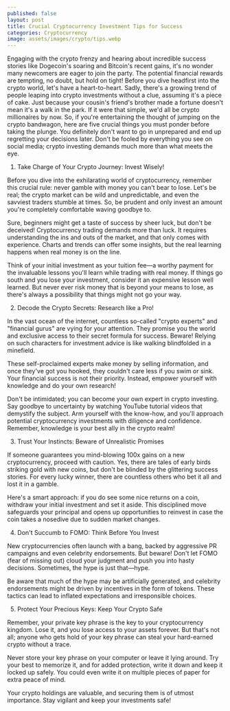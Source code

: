 ```yaml
---
published: false
layout: post
title: Crucial Cryptocurrency Investment Tips for Success
categories: Cryptocurrency
image: assets/images/crypto/tips.webp
---
```


Engaging with the crypto frenzy and hearing about incredible success stories like Dogecoin's soaring and Bitcoin's recent gains, it's no wonder many newcomers are eager to join the party. The potential financial rewards are tempting, no doubt, but hold on tight! Before you dive headfirst into the crypto world, let's have a heart-to-heart.
Sadly, there's a growing trend of people leaping into crypto investments without a clue, assuming it's a piece of cake. Just because your cousin's friend's brother made a fortune doesn't mean it's a walk in the park. If it were that simple, we'd all be crypto millionaires by now.
So, if you're entertaining the thought of jumping on the crypto bandwagon, here are five crucial things you must ponder before taking the plunge. You definitely don't want to go in unprepared and end up regretting your decisions later. Don't be fooled by everything you see on social media; crypto investing demands much more than what meets the eye.
1. Take Charge of Your Crypto Journey: Invest Wisely!

Before you dive into the exhilarating world of cryptocurrency, remember this crucial rule: never gamble with money you can't bear to lose. Let's be real; the crypto market can be wild and unpredictable, and even the savviest traders stumble at times. So, be prudent and only invest an amount you're completely comfortable waving goodbye to.

Sure, beginners might get a taste of success by sheer luck, but don't be deceived! Cryptocurrency trading demands more than luck. It requires understanding the ins and outs of the market, and that only comes with experience. Charts and trends can offer some insights, but the real learning happens when real money is on the line.

Think of your initial investment as your tuition fee—a worthy payment for the invaluable lessons you'll learn while trading with real money. If things go south and you lose your investment, consider it an expensive lesson well learned. But never ever risk money that is beyond your means to lose, as there's always a possibility that things might not go your way.

2. Decode the Crypto Secrets: Research like a Pro!

In the vast ocean of the internet, countless so-called "crypto experts" and "financial gurus" are vying for your attention. They promise you the world and exclusive access to their secret formula for success. Beware! Relying on such characters for investment advice is like walking blindfolded in a minefield.

These self-proclaimed experts make money by selling information, and once they've got you hooked, they couldn't care less if you swim or sink. Your financial success is not their priority. Instead, empower yourself with knowledge and do your own research!

Don't be intimidated; you can become your own expert in crypto investing. Say goodbye to uncertainty by watching YouTube tutorial videos that demystify the subject. Arm yourself with the know-how, and you'll approach potential cryptocurrency investments with diligence and confidence. Remember, knowledge is your best ally in the crypto realm!

3. Trust Your Instincts: Beware of Unrealistic Promises

If someone guarantees you mind-blowing 100x gains on a new cryptocurrency, proceed with caution. Yes, there are tales of early birds striking gold with new coins, but don't be blinded by the glittering success stories. For every lucky winner, there are countless others who bet it all and lost it in a gamble.

Here's a smart approach: if you do see some nice returns on a coin, withdraw your initial investment and set it aside. This disciplined move safeguards your principal and opens up opportunities to reinvest in case the coin takes a nosedive due to sudden market changes.

4. Don't Succumb to FOMO: Think Before You Invest

New cryptocurrencies often launch with a bang, backed by aggressive PR campaigns and even celebrity endorsements. But beware! Don't let FOMO (fear of missing out) cloud your judgment and push you into hasty decisions. Sometimes, the hype is just that—hype.

Be aware that much of the hype may be artificially generated, and celebrity endorsements might be driven by incentives in the form of tokens. These tactics can lead to inflated expectations and irresponsible choices.

5. Protect Your Precious Keys: Keep Your Crypto Safe

Remember, your private key phrase is the key to your cryptocurrency kingdom. Lose it, and you lose access to your assets forever. But that's not all; anyone who gets hold of your key phrase can steal your hard-earned crypto without a trace.

Never store your key phrase on your computer or leave it lying around. Try your best to memorize it, and for added protection, write it down and keep it locked up safely. You could even write it on multiple pieces of paper for extra peace of mind.

Your crypto holdings are valuable, and securing them is of utmost importance. Stay vigilant and keep your investments safe!
